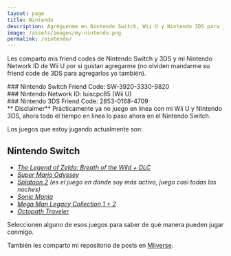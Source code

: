 ```yaml
---
layout: page
title: Nintendo
description: Agréguenme en Nintendo Switch, Wii U y Nintendo 3DS para jugar en línea.
image: /assets/images/my-nintendo.png
permalink: /nintendo/
---
```


Les comparto mis friend codes de Nintendo Switch y 3DS y mi Nintendo Network ID de Wii U por si gustan agregarme (no olviden mandarme su friend code de 3DS para agregarlos yo también).

<div class="card text-center">
<div class="card-body">
### <i class="fab fa-nintendo-switch"></i> Nintendo Switch Friend Code: SW-3920-3330-9820
</div>
</div>

<div class="card text-center">
<div class="card-body">
### Nintendo Network ID: luiscpc85 (Wii U)
</div>
</div>

<div class="card text-center mb-3">
<div class="card-body">
### Nintendo 3DS Friend Code: 2853-0168-4709
</div>
</div>

<div class="alert alert-danger" role="alert">
**<i class="fas fa-exclamation-circle"></i> Disclaimer**  
Prácticamente ya no juego en línea con mi Wii U y Nintendo 3DS, ahora todo el tiempo en línea lo paso ahora en el Nintendo Switch.
</div>

Los juegos que estoy jugando actualmente son:

## Nintendo Switch

- [*The Legend of Zelda: Breath of the Wild + DLC*][1]
- [*Super Mario Odyssey*][2]
- [*Splatoon 2*][3] *(es el juego en donde soy más activo, juego casi todas las noches)*
- [*Sonic Mania*][4]
- [*Mega Man Legacy Collection 1 + 2*][5]
- [*Octopath Traveler*][6]

Seleccionen alguno de esos juegos para saber de qué manera pueden jugar conmigo.

También les comparto mi repositorio de posts en [Miiverse][7].

[1]: /nintendo/switch/breath-of-the-wild/
[2]: /nintendo/switch/super-mario-odyssey/
[3]: /nintendo/switch/splatoon-2/
[4]: /nintendo/switch/sonic-mania/
[5]: /nintendo/switch/mega-man-legacy-collection/
[6]: /nintendo/switch/octopath-traveler/
[7]: https://archiverse.guide/users/luiscpc85